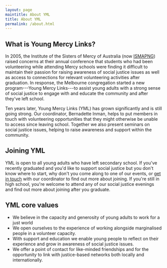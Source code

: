 ```yaml
---
layout: page
maintitle: About YML
title: About YML
permalink: /about.html
---
```

## What is Young Mercy Links?

In 2005, the Institute of the Sisters of Mercy of Australia (now
[ISMAPNG](http://institute.mercy.org.au)) raised concerns at their annual
conference that students who had been volunteering while attending Mercy
schools were finding it difficult to maintain their passion for raising
awareness of social justice issues as well as access to connections for
relevant volunteering activities after graduation. In response, the
Melbourne congregation started a new program---Young Mercy Links---to assist
young adults with a strong sense of social justice to engage with and
educate the community and after they've left school.

Ten years later, Young Mercy Links (YML) has grown significantly and is
still going strong. Our coordinator, Bernadette Inman, helps to put members
in touch with volunteering opportunities that they might otherwise be unable
to access since leaving school. Together we also present seminars on social
justice issues, helping to raise awareness and support within the community.

## Joining YML
YML is open to all young adults who have left secondary school. If you've
recently graduated and you'd like to support social justice but you don't
know where to start, why don't you come along to one of our events, or [get
in touch](/contact.html) with our coordinator to find out more about joining. If you're
still in high school, you're welcome to attend any of our social justice
evenings and find out more about joining after you graduate.

## YML core values
- We believe in the capacity and generosity of young adults to work for a just
world
- We open ourselves to the experience of working alongside marginalised people
in a volunteer capacity.
- With support and education we enable young people to reflect on their
experience and grow in awareness of social justice issues.
- We offer a point of contact for like-minded friendships and for the
opportunity to link with justice-based networks both locally and
internationally.
